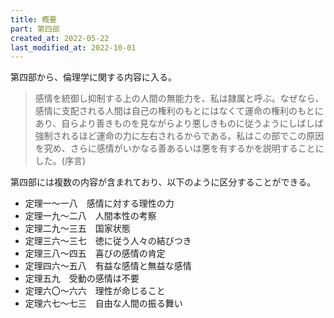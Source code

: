 ```yaml
---
title: 概要
part: 第四部
created_at: 2022-05-22
last_modified_at: 2022-10-01
---
```


第四部から、倫理学に関する内容に入る。

>感情を統御し抑制する上の人間の無能力を、私は隷属と呼ぶ。なぜなら、感情に支配される人間は自己の権利のもとにはなくて運命の権利のもとにあり、自らより善きものを見ながらより悪しきものに従うようにしばしば強制されるほど運命の力に左右されるからである。私はこの部でこの原因を究め、さらに感情がいかなる善あるいは悪を有するかを説明することにした。(序言)

第四部には複数の内容が含まれており、以下のように区分することができる。

- 定理一～一八　感情に対する理性の力
- 定理一九～二八　人間本性の考察
- 定理二九～三五　国家状態
- 定理三六～三七　徳に従う人々の結びつき
- 定理三八～四五　喜びの感情の肯定
- 定理四六～五八　有益な感情と無益な感情
- 定理五九　受動の感情は不要
- 定理六〇～六六　理性が命じること
- 定理六七～七三　自由な人間の振る舞い
